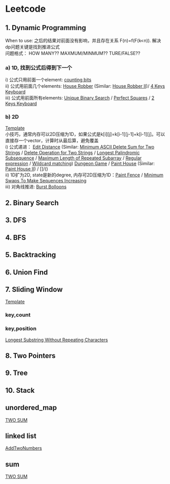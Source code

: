 # Leetcode
## 1. Dynamic Programming
When to use: 之后的结果对前面没有影响，并且存在关系 F(n)=f(F(k<n)). 解决dp问题关键是找到推进公式  
问题格式： HOW MANY?? MAXMUM/MINMUM?? TURE/FALSE??  
### a) 1D, 找到公式后得到下一个
i) 公式只用前面一个element: [counting bits](https://github.com/chbyang/Leetcode/blob/master/code/0338Counting%20Bits.h)  
ii) 公式用前面几个elements: [House Robber](https://github.com/chbyang/Leetcode/blob/master/code/0198House%20Robber.h) (Similar: [House Robber II](https://github.com/chbyang/Leetcode/blob/master/code/0213House%20Robber%20II.h))/ [4 Keys Keyboard](https://github.com/chbyang/Leetcode/blob/master/code/0651_4%20Keys%20Keyboard.h)   
iii) 公式用前面所有elements: [Unique Binary Search](https://github.com/chbyang/Leetcode/blob/master/code/0096Unique%20Binary%20Search%20Trees.h)  / [Perfect Squares](https://github.com/chbyang/Leetcode/blob/master/code/0279Perfect%20Squares.h) / [2 Keys Keyboard](https://github.com/chbyang/Leetcode/blob/master/code/0650_2%20Keys%20Keyboard.h)  
### b) 2D
[Template](https://github.com/chbyang/Leetcode/blob/master/template/2D_DP1.cpp)  
小技巧，通常内存可以2D压缩为1D，如果公式是k[i][j]=k[i-1][j-1]+k[i-1][j]。可以直接存一个vector，计算时从最后算，避免覆盖  
i) 公式递进： 
[Edit Distance](https://github.com/chbyang/Leetcode/blob/master/code/0072Edit%20Distance.h) (Similar: [Minimum ASCII Delete Sum for Two Strings](https://github.com/chbyang/Leetcode/blob/master/code/0712Minimum%20ASCII%20Delete%20Sum%20for%20Two%20Strings.h) / [Delete Operation for Two Strings](https://github.com/chbyang/Leetcode/blob/master/code/0583Delete%20Operation%20for%20Two%20Strings.h) / [Longest Palindromic Subsequence](https://github.com/chbyang/Leetcode/blob/master/code/0516Longest%20Palindromic%20Subsequence.h) / [Maximum Length of Repeated Subarray](https://github.com/chbyang/Leetcode-Templates-and-Examples/blob/master/code/0718Maximum%20Length%20of%20Repeated%20Subarray.h) / [Regular expression](https://github.com/chbyang/Leetcode/edit/master/code/0010Regular%20Expression%20Matching.h) / [Wildcard matching](https://github.com/chbyang/Leetcode/blob/master/code/0044Wildcard%20Matching.h)) [Dungeon Game](https://github.com/chbyang/Leetcode/blob/master/code/0174Dungeon%20Game.h) / [Paint House](https://github.com/chbyang/Leetcode/blob/master/code/0256Paint%20House.h) (Similar: [Paint House II](https://github.com/chbyang/Leetcode/blob/master/code/0265Paint%20House%20II.h)) / []/()  
ii) 1D扩为2D, state是新的degree, 内存可2D压缩为1D：[Paint Fence](https://github.com/chbyang/Leetcode/blob/master/code/0276Paint%20Fence.h) / [Minimum Swaps To Make Sequences Increasing](https://github.com/chbyang/Leetcode-Templates-and-Examples/blob/master/code/0801Minimum%20Swaps%20To%20Make%20Sequences%20Increasing.h)  
iii) 对角线推进: [Burst Bolloons](https://github.com/chbyang/Leetcode-Templates-and-Examples/blob/master/code/0312Burst%20Balloons.h)  
## 2. Binary Search

## 3. DFS

## 4. BFS

## 5. Backtracking

## 6. Union Find

## 7. Sliding Window
[Template](https://github.com/chbyang/Leetcode/blob/master/template/SlidingWindow1.cpp)
### key,count
### key,position
[Longest Substring Without Repeating Characters](https://github.com/chbyang/Leetcode/blob/master/code/0003LongestSubstrWithoutRepeatingCharacters.h)  

## 8. Two Pointers

## 9. Tree

## 10. Stack


## unordered_map
[TWO SUM](https://github.com/chbyang/Leetcode/blob/master/code/0001TwoSum.h) 

## linked list
[AddTwoNumbers](https://github.com/chbyang/Leetcode/blob/master/code/0002AddTwoNumbers.h)

## sum
[TWO SUM](https://github.com/chbyang/Leetcode/blob/master/code/0001TwoSum.h) 

